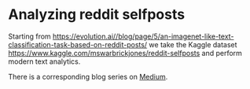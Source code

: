 # Analyzing reddit selfposts

Starting from https://evolution.ai//blog/page/5/an-imagenet-like-text-classification-task-based-on-reddit-posts/ we take the Kaggle dataset https://www.kaggle.com/mswarbrickjones/reddit-selfposts and perform modern text analytics.

There is a corresponding blog series on [Medium](https://medium.com/@datanizing/modern-text-mining-with-python-part-1-of-5-introduction-cleaning-and-linguistics-647f9ec85b6a).

